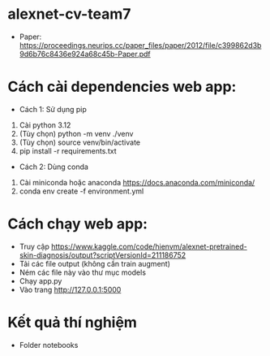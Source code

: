 # alexnet-cv-team7
- Paper: https://proceedings.neurips.cc/paper_files/paper/2012/file/c399862d3b9d6b76c8436e924a68c45b-Paper.pdf

# Cách cài dependencies web app:
* Cách 1: Sử dụng pip
1. Cài python 3.12
2. (Tùy chọn) python -m venv ./venv
3. (Tùy chọn) source venv/bin/activate
4. pip install -r requirements.txt

* Cách 2: Dùng conda
1. Cài miniconda hoặc anaconda https://docs.anaconda.com/miniconda/
2. conda env create -f environment.yml

# Cách chạy web app:
* Truy cập https://www.kaggle.com/code/hienvm/alexnet-pretrained-skin-diagnosis/output?scriptVersionId=211186752
* Tải các file output (không cần train augment)
* Ném các file này vào thư mục models
* Chạy app.py
* Vào trang http://127.0.0.1:5000

# Kết quả thí nghiệm
* Folder notebooks
